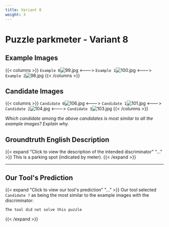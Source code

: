 ```yaml
---
title: Variant 8
weight: 3
---
```


# Puzzle parkmeter - Variant 8

## Example Images
{{< columns >}}
`Example 0`![99.jpg](/natscene_data/images/99.jpg)
<--->
`Example 1`![100.jpg](/natscene_data/images/100.jpg)
<--->
`Example 2`![98.jpg](/natscene_data/images/98.jpg)
{{< /columns >}}

## Candidate Images
{{< columns >}}
`Candidate 0`![106.jpg](/natscene_data/images/106.jpg)
<--->
`Candidate 1`![101.jpg](/natscene_data/images/101.jpg)
<--->
`Candidate 2`![104.jpg](/natscene_data/images/104.jpg)
<--->
`Candidate 3`![103.jpg](/natscene_data/images/103.jpg)
{{< /columns >}}

*Which candidate among the above candidates is most similar to all the example images? Explain why.*

## Groundtruth English Description

{{< expand "Click to view the description of the intended discriminator" "..." >}}
This is a parking spot (indicated by meter).
{{< /expand >}}

---



## Our Tool's Prediction

{{< expand "Click to view our tool's prediction" "..." >}}
Our tool selected `Candidate ?` as being the most similar to the example images with the discriminator:
```plaintext
The tool did not solve this puzzle
```
{{< /expand >}}
